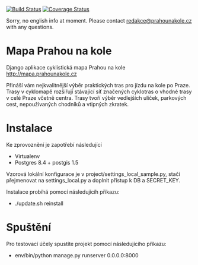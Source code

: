 [![Build Status](https://travis-ci.org/auto-mat/prahounakole.svg?branch=master)](https://travis-ci.org/auto-mat/prahounakole)
[![Coverage Status](https://coveralls.io/repos/github/auto-mat/prahounakole/badge.svg?branch=master)](https://coveralls.io/github/auto-mat/prahounakole?branch=master)

Sorry, no english info at moment. Please contact redakce@prahounakole.cz with any questions.

Mapa Prahou na kole
============

Django aplikace cyklistická mapa Prahou na kole http://mapa.prahounakole.cz

Přináší vám nejkvalitnější výběr praktických tras pro jízdu na kole po Praze. Trasy v cyklomapě rozšiřují stávající síť značených cyklotras o vhodné trasy v celé Praze včetně centra. Trasy tvoří výběr vedlejších uliček, parkových cest, nepoužívaných chodníků a vtipných zkratek.

Instalace
============

Ke zprovoznění je zapotřebí následující

* Virtualenv
* Postgres 8.4 + postgis 1.5

Vzorová lokální konfigurace je v project/settings_local_sample.py, stačí přejmenovat na settings_local.py a doplnit přístup k DB a SECRET_KEY.

Instalace probíhá pomocí následujícíh příkazu:

* ./update.sh reinstall

Spuštění
============

Pro testovací účely spustíte projekt pomocí následujícího příkazu:

* env/bin/python manage.py runserver 0.0.0.0:8000
